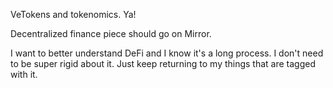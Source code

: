 VeTokens and tokenomics. Ya!

Decentralized finance piece should go on Mirror. 

I want to better understand DeFi and I know it's a long process. I don't need to be super rigid about it. Just keep returning to my things that are tagged with it. 